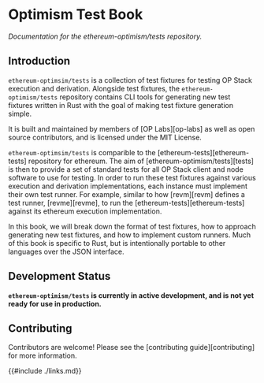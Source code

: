 # Optimism Test Book

_Documentation for the ethereum-optimism/tests repository._

## Introduction

`ethereum-optimsim/tests` is a collection of test fixtures for testing OP Stack execution and derivation.
Alongside test fixtures, the `ethereum-optimism/tests` repository contains CLI tools for generating new
test fixtures written in Rust with the goal of making test fixture generation simple.

It is built and maintained by members of [OP Labs][op-labs] as well as open source contributors,
and is licensed under the MIT License.

`ethereum-optimsim/tests` is comparible to the [ethereum-tests][ethereum-tests] repository for ethereum.
The aim of [ethereum-optimism/tests][tests] is then to provide a set of standard tests for all
OP Stack client and node software to use for testing. In order to run these test fixtures against
various execution and derivation implementations, each instance must implement their own test runner.
For example, similar to how [revm][revm] defines a test runner, [revme][revme], to run the
[ethereum-tests][ethereum-tests] against its ethereum execution implementation.

In this book, we will break down the format of test fixtures, how to approach generating new test
fixtures, and how to implement custom runners. Much of this book is specific to Rust, but is
intentionally portable to other languages over the JSON interface.

## Development Status

**`ethereum-optimism/tests` is currently in active development, and is not yet ready for use in production.**

## Contributing

Contributors are welcome! Please see the [contributing guide][contributing] for more information.

{{#include ./links.md}}
